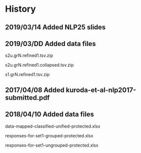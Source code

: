 # History

## 2019/03/14 Added NLP25 slides

## 2019/03/DD Added data files

s2u.grN.refined1.tsv.zip

s2u.grN.refined1.collapsed.tsv.zip

s1.grN.refined1.tsv.zip

## 2017/04/08 Added kuroda-et-al-nlp2017-submitted.pdf

## 2018/04/10 Added data files

data-mapped-classified-unified-protected.xlsx

responses-for-set1-grouped-protected.xlsx

responses-for-set1-ungrouped-protected.xlsx

